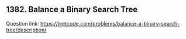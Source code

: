 ## 1382. Balance a Binary Search Tree

Question link: https://leetcode.com/problems/balance-a-binary-search-tree/description/